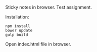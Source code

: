 Sticky notes in browser. Test assignment.

Installation:

```
npm install
bower update
gulp build
```

Open index.html file in browser.
